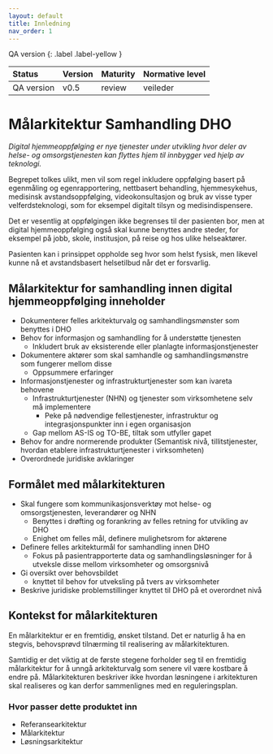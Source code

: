 ```yaml
---
layout: default
title: Innledning
nav_order: 1
---
```


QA version
{: .label .label-yellow }

| Status | Version | Maturity | Normative level |
|:-------------|:------------------|:------|:-------|
| QA version | v0.5 | review  | veileder |

# Målarkitektur Samhandling DHO

*Digital hjemmeoppfølging er nye tjenester under utvikling hvor deler av helse- og omsorgstjenesten kan flyttes hjem til innbygger ved hjelp av teknologi.*

Begrepet tolkes ulikt, men vil som regel inkludere oppfølging basert på egenmåling og egenrapportering, nettbasert behandling, hjemmesykehus, medisinsk avstandsoppfølging, videokonsultasjon og bruk av visse typer velferdsteknologi, som for eksempel digitalt tilsyn og medisindispensere.

Det er vesentlig at oppfølgingen ikke begrenses til der pasienten bor, men at digital hjemmeoppfølging også skal kunne benyttes andre steder, for eksempel på jobb, skole, institusjon, på reise og hos ulike helseaktører.

Pasienten kan i prinsippet oppholde seg hvor som helst fysisk, men likevel kunne nå et avstandsbasert helsetilbud når det er forsvarlig.

## Målarkitektur for samhandling innen digital hjemmeoppfølging inneholder
* Dokumenterer felles arkitekturvalg og samhandlingsmønster som benyttes i DHO
* Behov for informasjon og samhandling for å understøtte tjenesten
	* Inkludert bruk av eksisterende eller planlagte informasjonstjenester
* Dokumentere aktører som skal samhandle og samhandlingsmønstre som fungerer mellom disse
	* Oppsummere erfaringer
* Informasjonstjenester og infrastrukturtjenester som kan ivareta behovene
  - Infrastrukturtjenester (NHN) og tjenester som virksomhetene selv må implementere
    * Peke på nødvendige fellestjenester, infrastruktur og integrasjonspunkter inn i egen organisasjon
  - Gap mellom AS-IS og TO-BE, tiltak som utfyller gapet
* Behov for andre normerende produkter (Semantisk nivå, tillitstjenester, hvordan etablere infrastrukturtjenester i virksomheten)
* Overordnede juridiske avklaringer

## Formålet med målarkitekturen
* Skal fungere som kommunikasjonsverktøy mot helse- og omsorgstjenesten, leverandører og NHN
  * Benyttes i drøfting og forankring av felles retning for utvikling av DHO
  * Enighet om felles mål, definere mulighetsrom for aktørene
* Definere felles arkitekturmål for samhandling innen DHO
  * Fokus på pasientrapporterte data og samhandlingsløsninger for å utveksle disse mellom virksomheter og omsorgsnivå
* Gi oversikt over behovsbildet
  * knyttet til behov for utveksling på tvers av virksomheter
* Beskrive juridiske problemstillinger knyttet til DHO på et overordnet nivå
 
## Kontekst for målarkitekturen
En målarkitektur er en fremtidig, ønsket tilstand. Det er naturlig å ha en stegvis, behovsprøvd tilnærming til realisering av målarkitekturen.

Samtidig er det viktig at de første stegene forholder seg til en fremtidig målarkitektur for å unngå arkitekturvalg som senere vil være kostbare å endre på. Målarkitekturen beskriver ikke hvordan løsningene i arkitekturen skal realiseres og kan derfor sammenlignes med en reguleringsplan.

### Hvor passer dette produktet inn
* Referansearkitektur
* Målarkitektur
* Løsningsarkitektur
